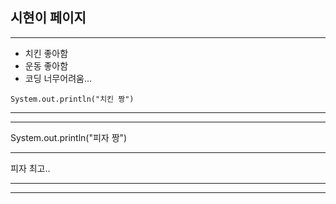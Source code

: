 ## 시현이 페이지

---

- 치킨 좋아함
- 운동 좋아함
- 코딩 너무어려움...

```
System.out.println("치킨 짱")
```
---

---

System.out.println("피자 짱")

---
피자 최고..

---
---